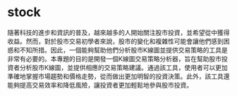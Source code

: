 # stock
隨著科技的進步和資訊的普及，越來越多的人開始關注股市投資，並希望從中獲得收益。然而，對於股市交易初學者來說，股市的變化和複雜性可能會讓他們感到困惑和不知所措。因此，一個能夠幫助他們分析股市K線圖並提供交易策略的工具是非常有必要的。本專題的目的是開發一個K線圖交易策略分析器，旨在幫助股市投資者分析股市K線圖，並提供相應的交易策略建議。通過該工具，使用者可以更加準確地掌握市場趨勢和價格走勢，從而做出更加明智的投資決策。此外，該工具還能夠提高交易效率和降低風險，讓投資者更加輕鬆地參與股市投資。
